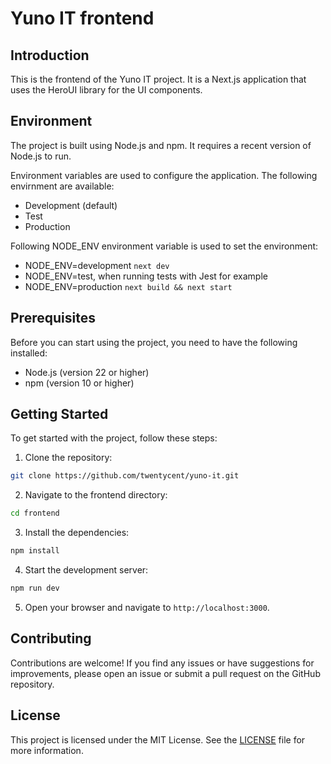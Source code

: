 # Yuno IT frontend

## Introduction

This is the frontend of the Yuno IT project. It is a Next.js application that uses the HeroUI library for the UI components.

## Environment

The project is built using Node.js and npm. It requires a recent version of Node.js to run.

Environment variables are used to configure the application. The following envirnment are available:

- Development (default)
- Test
- Production

Following NODE_ENV environment variable is used to set the environment:

- NODE_ENV=development `next dev`
- NODE_ENV=test, when running tests with Jest for example
- NODE_ENV=production `next build && next start`

## Prerequisites

Before you can start using the project, you need to have the following installed:

- Node.js (version 22 or higher)
- npm (version 10 or higher)

## Getting Started

To get started with the project, follow these steps:

1. Clone the repository:

```bash
git clone https://github.com/twentycent/yuno-it.git
```

2. Navigate to the frontend directory:

```bash
cd frontend
```

3. Install the dependencies:

```bash
npm install
```

4. Start the development server:

```bash
npm run dev
```

5. Open your browser and navigate to `http://localhost:3000`.

## Contributing

Contributions are welcome! If you find any issues or have suggestions for improvements, please open an issue or submit a pull request on the GitHub repository.

## License

This project is licensed under the MIT License. See the [LICENSE](LICENSE) file for more information.
